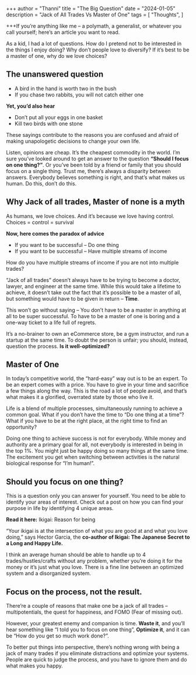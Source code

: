 +++
author = "Thanni"
title = "The Big Question"
date = "2024-01-05"
description = "Jack of All Trades Vs Master of One"
tags = [
"Thoughts",
]

+++If you’re anything like me – a polymath, a generalist, or whatever you call yourself; here’s an article you want to read.

As a kid, I had a lot of questions. How do I pretend not to be interested in the things I enjoy doing? Why don’t people love to diversify? If it’s best to be a master of one, why do we love choices?

<!--more-->

## **The unanswered question**

- A bird in the hand is worth two in the bush
- If you chase two rabbits, you will not catch either one

**Yet, you’d also hear**

- Don’t put all your eggs in one basket
- Kill two birds with one stone

These sayings contribute to the reasons you are confused and afraid of making unapologetic decisions to change your own life.

Listen, opinions are cheap. It’s the cheapest commodity in the world. I’m sure you’ve looked around to get an answer to the question **“Should I focus on one thing?”**. Or you’ve been told by a friend or family that you should focus on a single thing. Trust me, there’s always a disparity between answers. Everybody believes something is right, and that’s what makes us human. Do this, don’t do this.

## **Why Jack of all trades, Master of none is a myth**

As humans, we love choices. And it’s because we love having control. Choices = control = survival

**Now, here comes the paradox of advice**

- If you want to be successful – Do one thing
- If you want to be successful – Have multiple streams of income

How do you have multiple streams of income if you are not into multiple trades?

“Jack of all trades” doesn’t always have to be trying to become a doctor, lawyer, and engineer at the same time. While this would take a lifetime to achieve, it doesn’t take out the fact that it’s possible to be a master of all, but something would have to be given in return – **Time**.

This won’t go without saying – You don’t have to be a master in anything at all to be super successful. To have to be a master of one is boring and a one-way ticket to a life full of regrets.

It’s a no-brainer to own an eCommerce store, be a gym instructor, and run a startup at the same time. To doubt the person is unfair; you should, instead, question the process. **Is it well-optimized?**

## **Master of One**

In today’s competitive world, the “hard-easy” way out is to be an expert. To be an expert comes with a price. You have to give in your time and sacrifice a few things along the way. This is the road a lot of people avoid, and that’s what makes it a glorified, overrated state by those who live it.

Life is a blend of multiple processes, simultaneously running to achieve a common goal. What if you don’t have the time to “Do one thing at a time”? What if you have to be at the right place, at the right time to find an opportunity?

Doing one thing to achieve success is not for everybody. While money and authority are a primary goal for all, not everybody is interested in being in the top 1%. You might just be happy doing so many things at the same time. The excitement you get when switching between activities is the natural biological response for “I’m human!”.

## **Should you focus on one thing?**

This is a question only you can answer for yourself. You need to be able to identify your areas of interest. Check out a post on how you can find your purpose in life by identifying 4 unique areas.

**Read it here:** Ikigai: Reason for being

“Your ikigai is at the intersection of what you are good at and what you love doing,” says Hector Garcia, the **co-author of Ikigai: The Japanese Secret to a Long and Happy Life.**

I think an average human should be able to handle up to 4 trades/hustles/crafts without any problem, whether you’re doing it for the money or it’s just what you love. There is a fine line between an optimized system and a disorganized system.

## **Focus on the process, not the result.**

There’re a couple of reasons that make one be a jack of all trades – multipotentials, the quest for happiness, and FOMO (Fear of missing out).

However, your greatest enemy and companion is time. **Waste it**, and you’ll hear something like “I told you to focus on one thing”, **Optimize it**, and it can be “How do you get so much work done?”.

To better put things into perspective, there’s nothing wrong with being a jack of many trades if you eliminate distractions and optimize your systems. People are quick to judge the process, and you have to ignore them and do what makes you happy.
